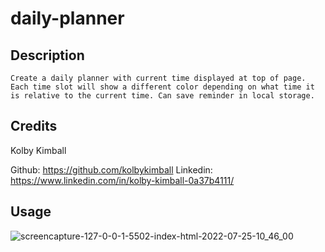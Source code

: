 # daily-planner

## Description
    Create a daily planner with current time displayed at top of page. Each time slot will show a different color depending on what time it is relative to the current time. Can save reminder in local storage.
## Credits
Kolby Kimball

Github: https://github.com/kolbykimball
Linkedin: https://www.linkedin.com/in/kolby-kimball-0a37b4111/
## Usage

![screencapture-127-0-0-1-5502-index-html-2022-07-25-10_46_00](https://user-images.githubusercontent.com/102999321/180831555-ae6bee1b-34c5-4c18-8dc0-f5b36b5d32b1.png)
